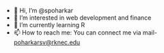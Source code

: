 - 👋 Hi, I’m @spoharkar
- 👀 I’m interested in web development and finance
- 🌱 I’m currently learning R
- 📫 How to reach me: You can connect me via mail- poharkarsv@rknec.edu

<!---
spoharkar/spoharkar is a ✨ special ✨ repository because its `README.md` (this file) appears on your GitHub profile.
You can click the Preview link to take a look at your changes.
--->
